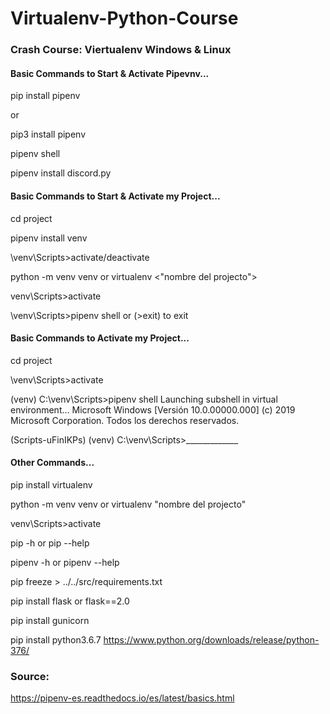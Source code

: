 # Virtualenv-Python-Course
### Crash Course: Viertualenv Windows &amp; Linux

#### Basic Commands to Start & Activate Pipevnv...

pip install pipenv

or 

pip3 install pipenv

pipenv shell

pipenv install discord.py

#### Basic Commands to Start & Activate my Project...

cd project

pipenv install venv

\venv\Scripts>activate/deactivate

python -m venv venv or virtualenv <"nombre del projecto">

venv\Scripts>activate

\venv\Scripts>pipenv shell  or  (>exit) to exit


#### Basic Commands to Activate my Project...

cd project

\venv\Scripts>activate

(venv) C:\venv\Scripts>pipenv shell
Launching subshell in virtual environment…
Microsoft Windows [Versión 10.0.00000.000]
(c) 2019 Microsoft Corporation. Todos los derechos reservados.

(Scripts-uFinIKPs) (venv) C:\venv\Scripts>_____________


#### Other Commands...

pip install virtualenv

python -m venv venv or virtualenv "nombre del projecto"

venv\Scripts>activate

pip -h   or    pip --help

pipenv -h   or    pipenv --help

pip freeze > ../../src/requirements.txt

pip install flask or flask==2.0

pip install gunicorn

pip install python3.6.7 https://www.python.org/downloads/release/python-376/


### Source:

https://pipenv-es.readthedocs.io/es/latest/basics.html

